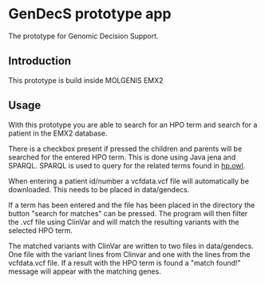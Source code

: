 # GenDecS prototype app
The prototype for Genomic Decision Support.

## Introduction
This prototype is build inside MOLGENIS EMX2

## Usage
With this prototype you are able to search for an HPO term and search for 
a patient in the EMX2 database. 

There is a checkbox present if pressed the children and parents will be searched for the entered HPO term.
This is done using Java jena and SPARQL. SPARQL is used to query 
for the related terms found in [hp.owl](https://hpo.jax.org/app/download/ontology).

When entering a patient id/number a vcfdata.vcf file will automatically be downloaded.
This needs to be placed in data/gendecs.

If a term has been entered and the file has been placed in the directory the button
"search for matches" can be pressed. 
The program will then filter the .vcf file using ClinVar and will match the resulting variants with the selected HPO term. 

The matched variants with ClinVar are written to two files in data/gendecs. One file with
the variant lines from Clinvar and one with the lines from the vcfdata.vcf file.
If a result with the HPO term is found a "match found!" message will appear with the matching genes.


